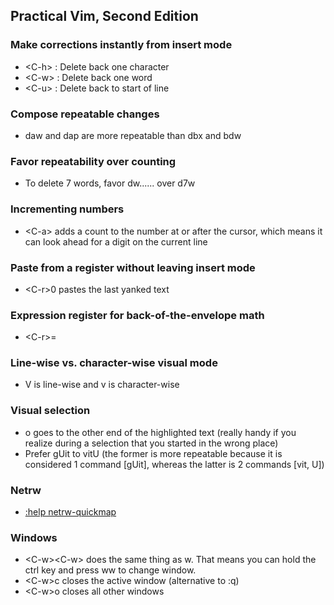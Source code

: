 ## Practical Vim, Second Edition

### Make corrections instantly from insert mode

  * <C-h\> : Delete back one character
  * <C-w\> : Delete back one word
  * <C-u\> : Delete back to start of line

### Compose repeatable changes

  * daw and dap are more repeatable than dbx and bdw

### Favor repeatability over counting

  * To delete 7 words, favor dw...... over d7w

### Incrementing numbers

  * <C-a\> adds a count to the number at or after the cursor, which means it can look ahead for a digit on the current line
  
### Paste from a register without leaving insert mode

  * <C-r\>0 pastes the last yanked text
  
### Expression register for back-of-the-envelope math

  * <C-r\>=
  
### Line-wise vs. character-wise visual mode

  * V is line-wise and v is character-wise

### Visual selection

  * o goes to the other end of the highlighted text (really handy if you realize during a selection that you started in the wrong place)
  * Prefer gUit to vitU (the former is more repeatable because it is considered 1 command [gUit], whereas the latter is 2 commands [vit, U])

### Netrw

  * [:help netrw-quickmap](https://vimhelp.org/pi_netrw.txt.html#netrw-quickmaps)

### Windows

  * <C-w\><C-w\> does the same thing as <C-w>w. That means you can hold the ctrl key and press ww to change window.
  * <C-w\>c closes the active window (alternative to :q)
  * <C-w\>o closes all other windows



